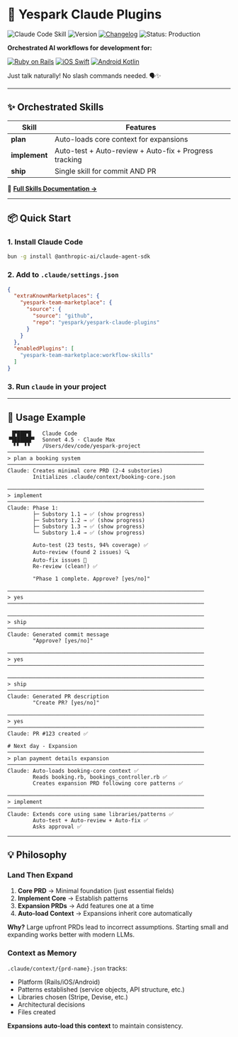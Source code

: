 # 🚀 Yespark Claude Plugins
![Claude Code Skill](https://img.shields.io/badge/Claude_Code-Skill-8A2BE2)
![Version](https://img.shields.io/badge/version-1.0.0-blue.svg)
[![Changelog](https://img.shields.io/badge/changelogs-view-blue.svg)](CHANGELOG.md)
![Status: Production](https://img.shields.io/badge/Status-Production-green)

**Orchestrated AI workflows for development for:**

[![Ruby on Rails](https://img.shields.io/badge/Ruby%20on%20Rails-CC0000?logo=rubyonrails&logoColor=white)](CLAUDE.md)
[![iOS Swift](https://img.shields.io/badge/iOS%20Swift-F05138?logo=swift&logoColor=white)](CLAUDE.md)
[![Android Kotlin](https://img.shields.io/badge/Android%20Kotlin-7F52FF?logo=kotlin&logoColor=white)](CLAUDE.md)

Just talk naturally! No slash commands needed. 🗣️✨

---

## ✨ Orchestrated Skills

| Skill | Features |
|-------|----------|
| **plan** | Auto-loads core context for expansions |
| **implement** | Auto-test + Auto-review + Auto-fix + Progress tracking |
| **ship** | Single skill for commit AND PR |

📖 **[Full Skills Documentation →](.claude/skills/README.md)**

---

## 📦 Quick Start

### 1. Install Claude Code

```bash
bun -g install @anthropic-ai/claude-agent-sdk
```

### 2. Add to `.claude/settings.json`

```json
{
  "extraKnownMarketplaces": {
    "yespark-team-marketplace": {
      "source": {
        "source": "github",
        "repo": "yespark/yespark-claude-plugins"
      }
    }
  },
  "enabledPlugins": [
    "yespark-team-marketplace:workflow-skills"
  ]
}
```

### 3. Run `claude` in your project

---

## 🎯 Usage Example

```
 ▐▛███▜▌   Claude Code
▝▜█████▛▘  Sonnet 4.5 · Claude Max
  ▘▘ ▝▝    /Users/dev/code/yespark-project
──────────────────────────────────────────────────────────────
> plan a booking system
──────────────────────────────────────────────────────────────
Claude: Creates minimal core PRD (2-4 substories)
        Initializes .claude/context/booking-core.json

──────────────────────────────────────────────────────────────
> implement
──────────────────────────────────────────────────────────────
Claude: Phase 1:
        ├─ Substory 1.1 → ✅ (show progress)
        ├─ Substory 1.2 → ✅ (show progress)
        ├─ Substory 1.3 → ✅ (show progress)
        └─ Substory 1.4 → ✅ (show progress)

        Auto-test (23 tests, 94% coverage) ✅
        Auto-review (found 2 issues) 🔍
        Auto-fix issues 🔧
        Re-review (clean!) ✅

        "Phase 1 complete. Approve? [yes/no]"

──────────────────────────────────────────────────────────────
> yes
──────────────────────────────────────────────────────────────

──────────────────────────────────────────────────────────────
> ship
──────────────────────────────────────────────────────────────
Claude: Generated commit message
        "Approve? [yes/no]"

──────────────────────────────────────────────────────────────
> yes
──────────────────────────────────────────────────────────────

──────────────────────────────────────────────────────────────
> ship
──────────────────────────────────────────────────────────────
Claude: Generated PR description
        "Create PR? [yes/no]"

──────────────────────────────────────────────────────────────
> yes
──────────────────────────────────────────────────────────────
Claude: PR #123 created ✅

# Next day - Expansion
──────────────────────────────────────────────────────────────
> plan payment details expansion
──────────────────────────────────────────────────────────────
Claude: Auto-loads booking-core context ✅
        Reads booking.rb, bookings_controller.rb ✅
        Creates expansion PRD following core patterns ✅

──────────────────────────────────────────────────────────────
> implement
──────────────────────────────────────────────────────────────
Claude: Extends core using same libraries/patterns ✅
        Auto-test + Auto-review + Auto-fix ✅
        Asks approval ✅
```

---

## 💡 Philosophy

### Land Then Expand

1. **Core PRD** → Minimal foundation (just essential fields)
2. **Implement Core** → Establish patterns
3. **Expansion PRDs** → Add features one at a time
4. **Auto-load Context** → Expansions inherit core automatically

**Why?** Large upfront PRDs lead to incorrect assumptions. Starting small and expanding works better with modern LLMs.

### Context as Memory

`.claude/context/{prd-name}.json` tracks:
- Platform (Rails/iOS/Android)
- Patterns established (service objects, API structure, etc.)
- Libraries chosen (Stripe, Devise, etc.)
- Architectural decisions
- Files created

**Expansions auto-load this context** to maintain consistency.

